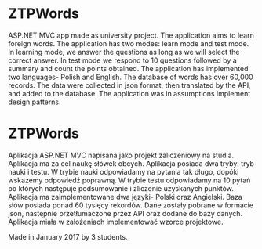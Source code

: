 # ZTPWords
ASP.NET MVC app made as university project.
The application aims to learn foreign words.
The application has two modes: learn mode and test mode. In learning mode, we answer the questions as long as we will select the correct answer. In test mode we respond to 10 questions followed by a summary and count the points obtained.
The application has implemented two languages- Polish and English.
The database of words has over 60,000 records. The data were collected in json format, then translated by the API, and added to the database.
The application was in assumptions implement design patterns.

# ZTPWords
Aplikacja ASP.NET MVC napisana jako projekt zaliczeniowy na studia.
Aplikacja ma za cel naukę słówek obcych.
Aplikacja posiada dwa tryby: tryb nauki i testu. W trybie nauki odpowiadamy na pytania tak długo, dopóki wskażemy odpowiedź poprawną. W trybie testu odpowiadamy na 10 pytań po których następuje podsumowanie i zliczenie uzyskanych punktów.
Aplikacja ma zaimplementowane dwa języki- Polski oraz Angielski.
Baza słów posiada ponad 60 tysięcy rekordów. Dane zostały pobrane w formacie json, następnie przetłumaczone przez API oraz dodane do bazy danych.
Aplikacja miała w założeniach implementować wzorce projektowe.

Made in January 2017 by 3 students.
